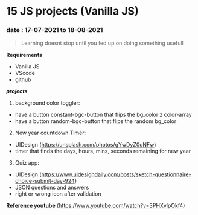 # 15 JS projects (Vanilla JS)
### date : 17-07-2021 to 18-08-2021

> Learning doesnt stop until you fed up on doing something usefull

**Requirements**
- Vanilla JS
- VScode
- github

**_projects_**
1. background color toggler:
  - have a button constant-bgc-button that flips the bg_color z color-array
  - have a button random-bgc-button that flips the random bg_color

2. New year countdown Timer:  
  - UIDesign (https://unsplash.com/photos/gYwDyZ0uNFw)
  - timer that finds the days, hours, mins, seconds remaining for new year

3. Quiz app:
  - UIDesign (https://www.uidesigndaily.com/posts/sketch-questionnaire-choice-submit-day-924)
  - JSON questions and answers
  - right or wrong icon after validation

  
**Reference youtube** (https://www.youtube.com/watch?v=3PHXvlpOkf4)
